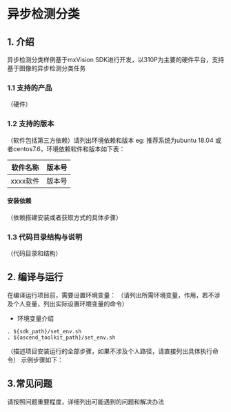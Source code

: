 # 异步检测分类

## 1. 介绍
异步检测分类样例基于mxVision SDK进行开发，以310P为主要的硬件平台，支持基于图像的异步检测分类任务

### 1.1 支持的产品
（硬件）
### 1.2 支持的版本
（软件包括第三方依赖）请列出环境依赖和版本
eg: 推荐系统为ubuntu 18.04 或者centos7.6，环境依赖软件和版本如下表：

|软件名称|版本号|
|-------|-------|
|xxxx软件|版本号|

#### 安装依赖

（依赖搭建安装或者获取方式的具体步骤）

### 1.3 代码目录结构与说明

（代码目录和结构）

## 2. 编译与运行

在编译运行项目前，需要设置环境变量：
（请列出所需环境变量，作用，若不涉及个人变量，列出实际设置环境变量的命令）

* 环境变量介绍
```shell
. ${sdk_path}/set_env.sh
. ${ascend_toolkit_path}/set_env.sh
```
（描述项目安装运行的全部步骤，如果不涉及个人路径，请直接列出具体执行命令）
示例步骤如下：



## 3.常见问题

请按照问题重要程度，详细列出可能遇到的问题和解决办法
